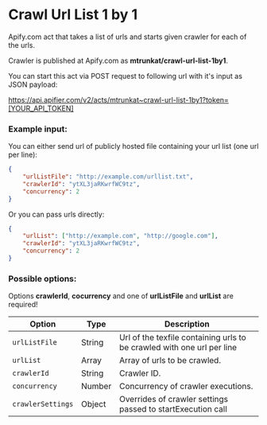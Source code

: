 # Crawl Url List 1 by 1

Apify.com act that takes a list of urls and starts given crawler for each of the urls.

Crawler is published at Apify.com as **mtrunkat/crawl-url-list-1by1**.

You can start this act via POST request to following url with it's input as JSON payload:

https://api.apifier.com/v2/acts/mtrunkat~crawl-url-list-1by1?token=[YOUR_API_TOKEN]

### Example input:

You can either send url of publicly hosted file containing your url list (one url per line):

```json
{
    "urlListFile": "http://example.com/urllist.txt",
    "crawlerId": "ytXL3jaRKwrfWC9tz",
    "concurrency": 2
}
```

Or you can pass urls directly:

```json
{
    "urlList": ["http://example.com", "http://google.com"],
    "crawlerId": "ytXL3jaRKwrfWC9tz",
    "concurrency": 2
}
```

### Possible options:

Options **crawlerId**, **cocurrency** and one of **urlListFile** and **urlList** are required!

|Option|Type|Description|
-------|----|-----------|
|`urlListFile`|String|Url of the texfile containing urls to be crawled with one url per line|
|`urlList`|Array|Array of urls to be crawled.|
|`crawlerId`|String|Crawler ID.|
|`concurrency`|Number|Concurrency of crawler executions.|
|`crawlerSettings`|Object|Overrides of crawler settings passed to startExecution call|


